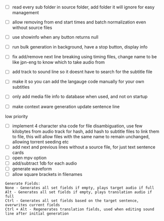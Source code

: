 
- [ ] read every sub folder in source folder, add folder it will ignore for easy management
- [ ] allow removing from end start times and batch normalization even without source files
- [ ] use showinfo when any button returns null
- [ ] run bulk generation in background, have a stop button, display info
- [ ] fix add/remove next line breaking using timing files, change name to be like jpn-eng to know which to take audio from
- [ ] add track to sound line so it doesnt have to search for the subtitle file
- [ ] make it so you can add the langauge code manually for your own subtitles
- [ ] only add media file info to database when used, and not on startup
- [ ] make context aware generation update sentence line


low priority
- [ ] implement 4 character sha code for file disambiguation, use few kilobytes from audio track for hash, add hash to subtitle files to link them to file, this will allow files with the same name to remain unchanged, allowing torrent seeding etc
- [ ] add next and previous lines without a source file, for just text sentence cards
- [ ] open mpv option
- [ ]  add/subtract 1db for each audio
- [ ]  generate waveform
- [ ]  allow square brackets in filenames

```
Generate Fields:
None - Generates all set fields if empty, plays target audio if full
Alt - Generates all set fields if empty, plays translation audio if full
Ctrl - Generates all set fields based on the target sentence, overwrites current fields
Ctrl + Alt - Regenerates translation fields, used when editing sound line after initial generation
```
